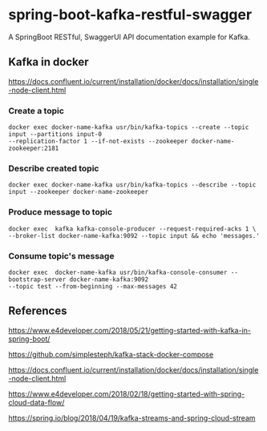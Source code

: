 # spring-boot-kafka-restful-swagger
A SpringBoot RESTful, SwaggerUI API documentation example for Kafka.

## Kafka in docker

https://docs.confluent.io/current/installation/docker/docs/installation/single-node-client.html

### Create a topic
```
docker exec docker-name-kafka usr/bin/kafka-topics --create --topic input --partitions input-0 
--replication-factor 1 --if-not-exists --zookeeper docker-name-zookeeper:2181
```
### Describe created topic
```
docker exec docker-name-kafka usr/bin/kafka-topics --describe --topic input --zookeeper docker-name-zookeeper
```
### Produce message to topic
```
docker exec  kafka kafka-console-producer --request-required-acks 1 \
--broker-list docker-name-kafka:9092 --topic input && echo 'messages.'
```
### Consume topic's message

```
docker exec  docker-name-kafka usr/bin/kafka-console-consumer --bootstrap-server docker-name-kafka:9092 
--topic test --from-beginning --max-messages 42
```

## References

https://www.e4developer.com/2018/05/21/getting-started-with-kafka-in-spring-boot/

https://github.com/simplesteph/kafka-stack-docker-compose

https://docs.confluent.io/current/installation/docker/docs/installation/single-node-client.html

https://www.e4developer.com/2018/02/18/getting-started-with-spring-cloud-data-flow/

https://spring.io/blog/2018/04/19/kafka-streams-and-spring-cloud-stream


